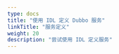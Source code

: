 ```yaml
---
type: docs
title: "使用 IDL 定义 Dubbo 服务"
linkTitle: "服务定义"
weight: 20
description: "尝试使用 IDL 定义服务"
---
```



